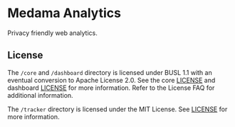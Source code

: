 # Medama Analytics

Privacy friendly web analytics.

## License

The `/core` and `/dashboard` directory is licensed under BUSL 1.1 with an eventual conversion to Apache License 2.0. See the core [LICENSE](./core/LICENSE) and dashboard [LICENSE](./dashboard/LICENSE) for more information. Refer to the License FAQ for additional information.

The `/tracker` directory is licensed under the MIT License. See [LICENSE](./tracker/LICENSE) for more information.
